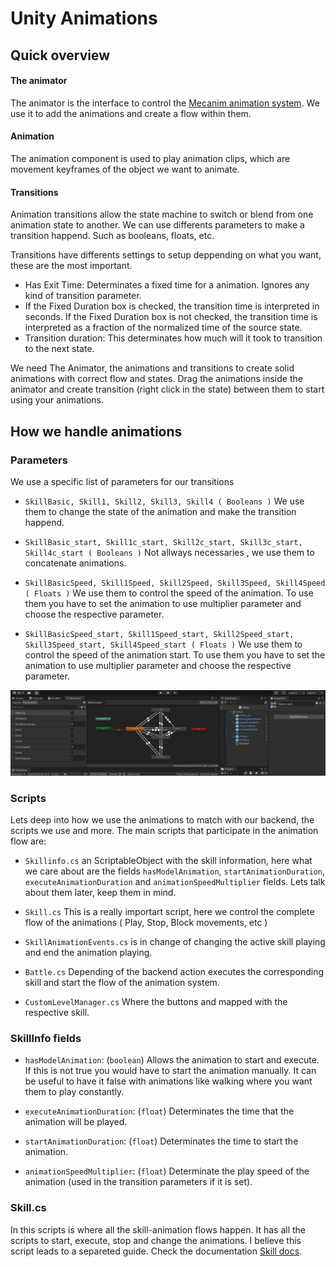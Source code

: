# Unity Animations

## Quick overview

#### The animator

The animator is the interface to control the [Mecanim animation system](https://docs.unity3d.com/462/Documentation/Manual/MecanimAnimationSystem.html). We use it to add the animations and create a flow within them.

#### Animation

The animation component is used to play animation clips, which are movement keyframes of the object we want to animate.

#### Transitions

Animation transitions allow the state machine to switch or blend from one animation state to another. We can use differents parameters to make a transition happend. Such as booleans, floats, etc.

Transitions have differents settings to setup deppending on what you want, these are the most important.

- Has Exit Time: Determinates a fixed time for a animation. Ignores any kind of transition parameter.
- If the Fixed Duration box is checked, the transition time is interpreted in seconds. If the Fixed Duration box is not checked, the transition time is interpreted as a fraction of the normalized time of the source state.
- Transition duration: This determinates how much will it took to transition to the next state.

We need The Animator, the animations and transitions to create solid animations with correct flow and states. Drag the animations inside the animator and create transition (right click in the state) between them to start using your animations.

## How we handle animations

### Parameters

We use a specific list of parameters for our transitions

- `SkillBasic, Skill1, Skill2, Skill3, Skill4 ( Booleans )` We use them to change the state of the animation and make the transition happend.

- `SkillBasic_start, Skill1c_start, Skill2c_start, Skill3c_start, Skill4c_start ( Booleans )` Not allways necessaries , we use them to concatenate animations.

- `SkillBasicSpeed, Skill1Speed, Skill2Speed, Skill3Speed, Skill4Speed ( Floats )` We use them to control the speed of the animation. To use them you have to set the animation to use multiplier parameter and choose the respective parameter.

- `SkillBasicSpeed_start, Skill1Speed_start, Skill2Speed_start, Skill3Speed_start, Skill4Speed_start ( Floats )` We use them to control the speed of the animation start. To use them you have to set the animation to use multiplier parameter and choose the respective parameter.

![](./videos/parameterCustom.gif)

### Scripts

Lets deep into how we use the animations to match with our backend, the scripts we use and more. The main scripts that participate in the animation flow are:

- `Skillinfo.cs` an ScriptableObject with the skill information, here what we care about are the fields `hasModelAnimation`, `startAnimationDuration`, `executeAnimationDuration` and `animationSpeedMultiplier` fields. Lets talk about them later, keep them in mind.

- `Skill.cs` This is a really importart script, here we control the complete flow of the animations ( Play, Stop, Block movements, etc )

- `SkillAnimationEvents.cs` is in change of changing the active skill playing and end the animation playing.
- `Battle.cs` Depending of the backend action executes the corresponding skill and start the flow of the animation system.
- `CustomLevelManager.cs` Where the buttons and mapped with the respective skill.

### SkillInfo fields

- `hasModelAnimation`: (``boolean``) Allows the animation to start and execute. If this is not true you would have to start the animation manually. It can be useful to have it false with animations like walking where you want them to play constantly.

- `executeAnimationDuration`: (``float``) Determinates the time that the animation will be played.

- `startAnimationDuration`: (``float``) Determinates the time to start the animation.
- `animationSpeedMultiplier`: (``float``) Determinate the play speed of the animation (used in the transition parameters if it is set).

### Skill.cs

In this scripts is where all the skill-animation flows happen. It has all the scripts to start, execute, stop and change the animations. I believe this script leads to a separeted guide. Check the documentation [Skill docs](./skill.md).
